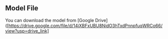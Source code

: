 ## Model File
You can download the model from [Google Drive]([https://drive.google.com/file/d/14iXBFxUBU8NidO3hTxdPnnpfuqWRCo66/view?usp=drive_link]
